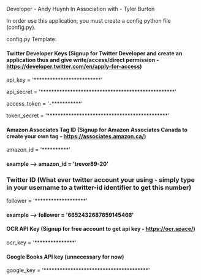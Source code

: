 Developer - Andy Huynh
In Association with - Tyler Burton

In order use this application, you must create a config python file (config.py).

config.py Template:

#### Twitter Developer Keys (Signup for Twitter Developer and create an application thus and give write/access/direct permission - https://developer.twitter.com/en/apply-for-access)  ####
api_key = '*************************'

api_secret = '**************************************************'

access_token = '*******************-******************************'

token_secret = '*********************************************'

#### Amazon Associates Tag ID (Signup for Amazon Associates Canada to create your own tag - https://associates.amazon.ca/) ####
amazon_id = '**********'
#### example --> amazon_id = 'trevor89-20' ####

### Twitter ID (What ever twitter account your using - simply type in your username to a twitter-id identifier to get this number) ####
follower = '*******************'
#### example --> follower = '6652432687659145466' ####

#### OCR API Key (Signup for free account to get api key - https://ocr.space/) ####
ocr_key = '***************'

#### Google Books API key (unnecessary for now) ####
google_key = '***************************************'



